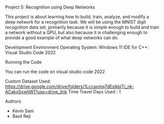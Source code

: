 Project 5: Recognition using Deep Networks 

This project is about learning how to build, train, analyze, and modify a deep network for a recognition task. We will be using the MNIST digit recognition data set, primarily because it is simple enough to build and train a network without a GPU, but also because it is challenging enough to provide a good example of what deep networks can do.

Development Environment
Operating System: Windows 11
IDE for C++: Visual Studio Code 2022

Running the Code

You can run the code on visual studio code 2022


Custom Dataset Used: https://drive.google.com/drive/folders/1Lccaxmq7dEslkblTj_nk-ACakxSxwhW1?usp=drive_link
Time Travel Days Used : 1

Authors
- Kevin Sani
- Basil Reji
